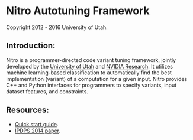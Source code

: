 # Nitro Autotuning Framework

Copyright 2012 - 2016 University of Utah.

## Introduction:

Nitro is a programmer-directed code variant tuning framework,
jointly developed by the [University of Utah](http://www.cs.utah.edu) and [NVIDIA Research](http://research.nvidia.com). 
It utilizes machine learning-based classification to automatically
find the best implementation (variant) of a computation for a given input.
Nitro provides C++ and Python interfaces for programmers to specify variants, input dataset features, and constraints.

## Resources:
  * [Quick start guide](https://github.com/nitro-tuner/nitro/wiki/Quick-Start-Guide).
  * [IPDPS 2014 paper](http://www.sauravm.net/docs/nitro_ipdps2014.pdf).
